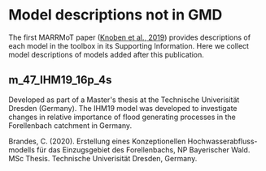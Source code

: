 # Model descriptions not in GMD
The first MARRMoT paper ([Knoben et al., 2019](https://doi.org/10.5194/gmd-12-2463-2019)) provides descriptions of each model in the toolbox in its Supporting Information. Here we collect model descriptions of models added after this publication. 

## m_47_IHM19_16p_4s
Developed as part of a Master's thesis at the Technische Univerisität Dresden (Germany). The IHM19 model was developed to investigate changes in relative importance of flood generating processes in the Forellenbach catchment in Germany.

Brandes, C. (2020). Erstellung eines Konzeptionellen Hochwasserabfluss-modells für das Einzugsgebiet des Forellenbachs, NP Bayerischer Wald. MSc Thesis. Technische Univerisität Dresden, Germany.